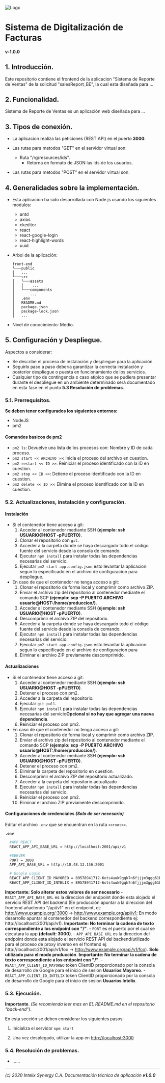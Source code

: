 ![Logo](https://www.intelix.biz/site/public/images/Home_0007_logo_color.png "InteliX")
# Sistema de Digitalización de Facturas

#### v-1.0.0

## 1. Introducción.

Este repositorio contiene el frontend de la aplicacion "Sistema de Reporte de Ventas" 
de la solicitud "salesReport_BE", la cual esta diseñada para ...


## 2. Funcionalidad.

Sistema de Reporte de Ventas es un aplicación web diseñada para ...


## 3. Tipos de conexión.

-  La aplicacion realiza las peticiones (REST API) en el puerto **3000**.
- Las rutas para metodos "GET" en el servidor virtual son:
  - Ruta "/rg/resources/ids".
      - Retorna en formato de JSON las ids de los usuarios.

- Las rutas para metodos "POST" en el servidor virtual son:



## 4. Generalidades sobre la implementación.

- Esta aplicacion ha sido desarrollada con Node.js usando los siguientes modulos:
  - antd
  - axios
  - ckeditor
  - react
  - react-google-login
  - react-highlight-words
  - uuid

- Arbol de la aplicación:

	```
    front-end
    └───public
    │   ...
    └───src
    │   └───assets
    │   │    ...
    │   └───components
    │       ...
    │   .env
    │   README.md
    │   package.json   
    │   package-lock.json   
    │   ...
    ```
	
- Nivel de conocimiento: Medio.


## 5. Configuración y Despliegue.

Aspectos a considerar:

- Se describe el proceso de instalación y despliegue para la aplicación.
- Seguirlo paso a paso debería garantizar la correcta instalación y posterior despliegue o puesta en funcionamiento de los servicios. 
- Cualquier tipo de contingencia o caso atípico que se pudiera presentar durante el despliegue en un ambiente determinado será documentado en esta fase en el punto **5.3 Resolución de problemas**.

### 5.1. Prerrequisitos.

**Se deben tener configurados los siguientes entornos:**

- NodeJS
- pm2

#### Comandos basicos de pm2
  - `pm2 ls`: Devuelve una lista de los procesos con: Nombre y ID de cada proceso.
  - `pm2 start << ARCHIVO >>`: Inicia el proceso del archivo en cuestion.
  - `pm2 restart << ID >>`: Reiniciar el proceso identificado con la ID en cuestion.
  - `pm2 stop << ID >>`: Detiene el proceso identificado con la ID en cuestion.
  - `pm2 delete << ID >>`: Elimina el proceso identificado con la ID en cuestion.

### 5.2. Actualizaciones, instalación y configuración.

#### Instalación
- Si el contenedor tiene acceso a git:
  1. Acceder al contenedor mediante SSH **(ejemplo: ssh USUARIO@HOST -pPUERTO)**.
  2. Clonar el repositorio con `git`.
  3. Acceder a la carpeta donde se haya descargado todo el código fuente del servicio desde la consola de comando.
  4. Ejecutar `npm install` para instalar todas las dependencias necesarias del servicio.
  5. Ejecutar `pm2 start app.config.json` esto levantar la aplicacion segun lo especificado en el archivo de configuracion para despliegue.
- En caso de que el contenedor no tenga acceso a git:
  1. Clonar el repositorio de forma local y comprimir como archivo ZIP.
  2. Enviar el archivo zip del repositorio al contenedor mediante el comando SCP **(ejemplo: scp -P PUERTO ARCHIVO usuario@HOST:/home/produccion/)**.
  3. Acceder al contenedor mediante SSH **(ejemplo: ssh USUARIO@HOST -pPUERTO)**.
  4. Descomprimir el archivo ZIP del repositorio.
  5. Acceder a la carpeta donde se haya descargado todo el código fuente del servicio desde la consola de comando.
  6. Ejecutar `npm install` para instalar todas las dependencias necesarias del servicio.
  7. Ejecutar `pm2 start app.config.json` esto levantar la aplicacion segun lo especificado en el archivo de configuracion para
  8. Eliminar el archivo ZIP previamente descomprimido.

#### Actualizaciones
- Si el contenedor tiene acceso a git:
  1. Acceder al contenedor mediante SSH **(ejemplo: ssh USUARIO@HOST -pPUERTO)**.
  2. Detener el proceso con pm2.
  3. Acceder a la carpeta del repositorio.
  4. Ejecutar `git pull`.
  5. Ejecutar `npm install` para instalar todas las dependencias necesarias del servicio**Opcional si no hay que agregar una nueva dependencia**.
  5. Reiniciar el proceso con pm2.
- En caso de que el contenedor no tenga acceso a git:
  1. Clonar el repositorio de forma local y comprimir como archivo ZIP.
  2. Enviar el archivo zip del repositorio al contenedor mediante el comando SCP **(ejemplo: scp -P PUERTO ARCHIVO usuario@HOST:/home/produccion/)**.
  3. Acceder al contenedor mediante SSH **(ejemplo: ssh USUARIO@HOST -pPUERTO)**.
  4. Detener el proceso con pm2.
  5. Eliminar la carpeta del repositorio en cuestion.
  6. Descomprimir el archivo ZIP del repositorio actualizado.
  7. Acceder a la carpeta del repositorio actualizado
  8. Ejecutar `npm install` para instalar todas las dependencias necesarias del servicio.
  9. Reiniciar el proceso con pm2.
  10. Eliminar el archivo ZIP previamente descomprimido.

#### Configuraciones de credenciales *(Solo de ser necesario)*
Editar el archivo `.env` que se encuentran en la ruta `<<root>>`.

**`.env`**

```bash
  #APP REACT
  REACT_APP_API_BASE_URL = http://localhost:2001/api/v1

  #SERVER
  PORT = 3000
  APP_API_BASE_URL = http://10.48.13.156:2001

  # Google Login
  REACT_APP_CLIENT_ID_MAYOREO = 89578941712-6ots4uuk9gqk7n6fjjjm3ggg61bdrld9.apps.googleusercontent.com
  REACT_APP_CLIENT_ID_INTELIX = 89578941712-6ots4uuk9gqk7n6fjjjm3ggg61bdrld9.apps.googleusercontent.com
```
**Importante: Solo alterar estos valores de ser necesario**
    - `REACT_APP_API_BASE_URL` es la direccion del endpoint donde esta alojado el servicio REST API del backend (En producción apuntar a la direccion del frontend añadiendo "/api/v1" en el endpoint, ej: http://www.example.org/:3000 -> http://www.example.org/api/v1; En modo desarrollo apuntar al contenedor del backend correspondiente ej: http://localhost:2001/api/v1). **Importante: No terminar la cadena de texto correspondiente a los endpoint con "/"**.
    - `PORT` es el puerto por el cual se ejecutara la app  **(default: 3000)**.
    - `APP_API_BASE_URL` es la direccion del endpoint donde esta alojado el servicio REST API del backend(utilizado para el proceso de proxy inverso en el frontend ej: http://localhost:2001/api/v1/foo -> http://www.example.org/api/v1/foo). **Solo utilizado para el modo producción**. **Importante: No terminar la cadena de texto correspondiente a los endpoint con "/"**.
    - `REACT_APP_CLIENT_ID_MAYOREO` token ClientID proporcionado por la consola de desarrollo de Google para el inicio de sesion **Usuarios Mayoreo**.
    - `REACT_APP_CLIENT_ID_INTELIX` token ClientID proporcionado por la consola de desarrollo de Google para el inicio de sesion **Usuarios Intelix**.
### 5.3. Ejecución.

**Importante**.
*(Se recomienda leer mas en EL README.md en el repositorio "back-end")*.

En esta sección se deben considerar los siguientes pasos:

1. Inicializa el servidor `npm start`

2. Una vez desplegado, utilizar la app en [http://localhost:3000](http://localhost:3000)

### 5.4. Resolución de problemas.

- ......

---
_(c) 2020 Intelix Synergy C.A. Documentación técnica de aplicación **v1.0.0**_
